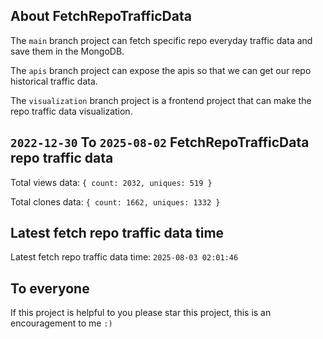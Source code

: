 ## About FetchRepoTrafficData

The `main` branch project can fetch specific repo everyday traffic data and save them in the MongoDB.

The `apis` branch project can expose the apis so that we can get our repo historical traffic data.

The `visualization` branch project is a frontend project that can make the repo traffic data visualization.

## `2022-12-30` To `2025-08-02` FetchRepoTrafficData repo traffic data

Total views data: `{ count: 2032, uniques: 519 }`

Total clones data: `{ count: 1662, uniques: 1332 }`

## Latest fetch repo traffic data time

Latest fetch repo traffic data time: `2025-08-03 02:01:46`

## To everyone

If this project is helpful to you please star this project, this is an encouragement to me `:)`



